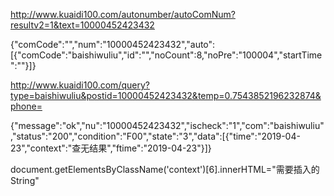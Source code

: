 http://www.kuaidi100.com/autonumber/autoComNum?resultv2=1&text=10000452423432

{"comCode":"","num":"10000452423432","auto":[{"comCode":"baishiwuliu","id":"","noCount":8,"noPre":"100004","startTime":""}]}


http://www.kuaidi100.com/query?type=baishiwuliu&postid=10000452423432&temp=0.7543852196232874&phone=

{"message":"ok","nu":"10000452423432","ischeck":"1","com":"baishiwuliu","status":"200","condition":"F00","state":"3","data":[{"time":"2019-04-23","context":"查无结果","ftime":"2019-04-23"}]}



document.getElementsByClassName('context')[6].innerHTML="需要插入的String"

